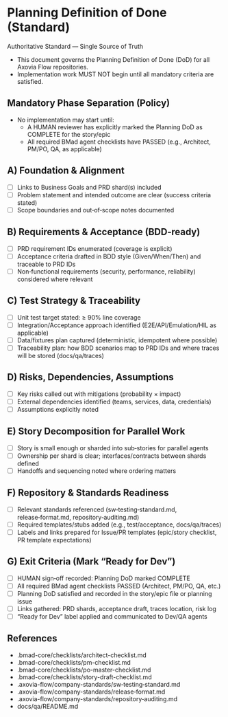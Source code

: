 # Planning Definition of Done (Standard)

Authoritative Standard — Single Source of Truth

- This document governs the Planning Definition of Done (DoD) for all Axovia Flow repositories.
- Implementation work MUST NOT begin until all mandatory criteria are satisfied.

## Mandatory Phase Separation (Policy)

- No implementation may start until:
  - A HUMAN reviewer has explicitly marked the Planning DoD as COMPLETE for the story/epic
  - All required BMad agent checklists have PASSED (e.g., Architect, PM/PO, QA, as applicable)

## A) Foundation & Alignment

- [ ] Links to Business Goals and PRD shard(s) included
- [ ] Problem statement and intended outcome are clear (success criteria stated)
- [ ] Scope boundaries and out‑of‑scope notes documented

## B) Requirements & Acceptance (BDD‑ready)

- [ ] PRD requirement IDs enumerated (coverage is explicit)
- [ ] Acceptance criteria drafted in BDD style (Given/When/Then) and traceable to PRD IDs
- [ ] Non‑functional requirements (security, performance, reliability) considered where relevant

## C) Test Strategy & Traceability

- [ ] Unit test target stated: ≥ 90% line coverage
- [ ] Integration/Acceptance approach identified (E2E/API/Emulation/HIL as applicable)
- [ ] Data/fixtures plan captured (deterministic, idempotent where possible)
- [ ] Traceability plan: how BDD scenarios map to PRD IDs and where traces will be stored (docs/qa/traces)

## D) Risks, Dependencies, Assumptions

- [ ] Key risks called out with mitigations (probability × impact)
- [ ] External dependencies identified (teams, services, data, credentials)
- [ ] Assumptions explicitly noted

## E) Story Decomposition for Parallel Work

- [ ] Story is small enough or sharded into sub‑stories for parallel agents
- [ ] Ownership per shard is clear; interfaces/contracts between shards defined
- [ ] Handoffs and sequencing noted where ordering matters

## F) Repository & Standards Readiness

- [ ] Relevant standards referenced (sw‑testing‑standard.md, release‑format.md, repository‑auditing.md)
- [ ] Required templates/stubs added (e.g., test/acceptance, docs/qa/traces)
- [ ] Labels and links prepared for Issue/PR templates (epic/story checklist, PR template expectations)

## G) Exit Criteria (Mark “Ready for Dev”)

- [ ] HUMAN sign‑off recorded: Planning DoD marked COMPLETE
- [ ] All required BMad agent checklists PASSED (Architect, PM/PO, QA, etc.)
- [ ] Planning DoD satisfied and recorded in the story/epic file or planning issue
- [ ] Links gathered: PRD shards, acceptance draft, traces location, risk log
- [ ] “Ready for Dev” label applied and communicated to Dev/QA agents

## References

- .bmad-core/checklists/architect-checklist.md
- .bmad-core/checklists/pm-checklist.md
- .bmad-core/checklists/po-master-checklist.md
- .bmad-core/checklists/story-draft-checklist.md
- .axovia-flow/company-standards/sw‑testing‑standard.md
- .axovia-flow/company-standards/release‑format.md
- .axovia-flow/company-standards/repository‑auditing.md
- docs/qa/README.md
